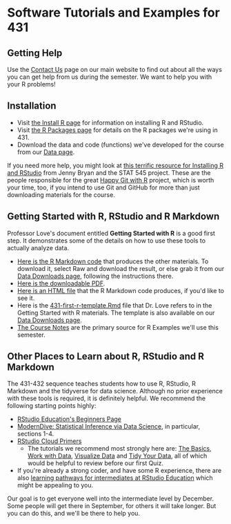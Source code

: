 # Software Tutorials and Examples for 431

## Getting Help

Use the [Contact Us](https://thomaselove.github.io/431/contact.html) page on our main website to find out about all the ways you can get help from us during the semester. We want to help you with your R problems!

## Installation

- Visit [the Install R page](https://thomaselove.github.io/431/software_install.html) for information on installing R and RStudio.
- Visit [the R Packages page](https://thomaselove.github.io/431/r_packages.html) for details on the R packages we're using in 431.
- Download the data and code (functions) we've developed for the course from our [Data page](https://github.com/THOMASELOVE/431-data).

If you need more help, you might look at [this terrific resource for Installing R and RStudio](http://stat545.com/block000_r-rstudio-install.html) from Jenny Bryan and the STAT 545 project. These are the people responsible for the great [Happy Git with R](http://happygitwithr.com/) project, which is worth your time, too, if you intend to use Git and GitHub for more than just downloading materials for the course.

## Getting Started with R, RStudio and R Markdown

Professor Love's document entitled **Getting Started with R** is a good first step. It demonstrates some of the details on how to use these tools to actually analyze data. 

- [Here is the R Markdown code](https://github.com/THOMASELOVE/431-2021/blob/main/software/431-getting-started-with-R.Rmd) that produces the other materials. To download it, select Raw and download the result, or else grab it from our [Data Downloads page](https://github.com/THOMASELOVE/431-data), following the instructions there.
- [Here is the downloadable PDF](https://github.com/THOMASELOVE/431-2021/blob/main/software/431-getting-started-with-R.pdf).
- [Here is an HTML file](https://rpubs.com/TELOVE/getting-started-2021) that the R Markdown code produces, if you'd like to see it.
- Here is the [431-first-r-template.Rmd](https://github.com/THOMASELOVE/431-2021/blob/main/software/431-first-r-template.Rmd) file that Dr. Love refers to in the Getting Started with R materials. The template is also available on our [Data Downloads page](https://github.com/THOMASELOVE/431-data).
- [The Course Notes](https://thomaselove.github.io/431-notes/) are the primary source for R Examples we'll use this semester.

## Other Places to Learn about R, RStudio and R Markdown

The 431-432 sequence teaches students how to use R, RStudio, R Markdown and the tidyverse for data science. Although no prior experience with these tools is required, it is definitely helpful. We recommend the following starting points highly:

- [RStudio Education's Beginners Page](https://education.rstudio.com/learn/beginner/)
- [ModernDive: Statistical Inference via Data Science](https://moderndive.com/index.html), in particular, sections 1-4.
- [RStudio Cloud Primers](https://rstudio.cloud/learn/primers)
    - The tutorials we recommend most strongly here are: [The Basics](https://rstudio.cloud/learn/primers/1), [Work with Data](https://rstudio.cloud/learn/primers/2), [Visualize Data](https://rstudio.cloud/learn/primers/3) and [Tidy Your Data](https://rstudio.cloud/learn/primers/4), all of which would be helpful to review before our first Quiz.
- If you're already a strong coder, and have some R experience, there are also [learning pathways for intermediates at RStudio Education](https://education.rstudio.com/learn/intermediate/) which might be appealing to you.

Our goal is to get everyone well into the intermediate level by December. Some people will get there in September, for others it will take longer. But you can do this, and we'll be there to help you.

